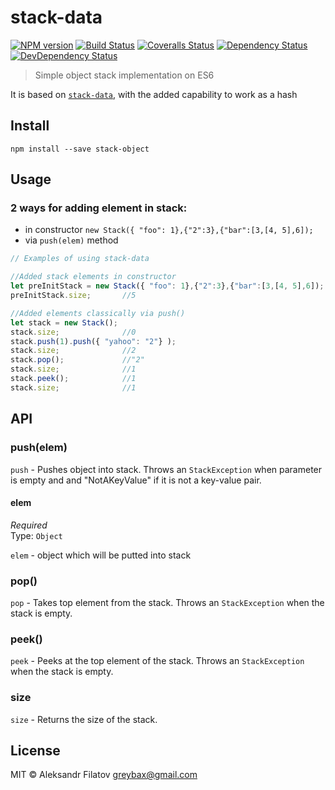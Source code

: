 # stack-data

[![NPM version][npm-image]][npm-url]
[![Build Status][travis-image]][travis-url]
[![Coveralls Status][coveralls-image]][coveralls-url]
[![Dependency Status][depstat-image]][depstat-url]
[![DevDependency Status][depstat-dev-image]][depstat-dev-url]

> Simple object stack implementation on ES6

It is based on [`stack-data`](https://github.com/greybax/stack-data),
with the added capability to work as a hash

## Install

    npm install --save stack-object

## Usage

### 2 ways for adding element in stack:

* in constructor ```new Stack({ "foo": 1},{"2":3},{"bar":[3,[4, 5],6]);```
* via ```push(elem)``` method

```js
// Examples of using stack-data

//Added stack elements in constructor
let preInitStack = new Stack({ "foo": 1},{"2":3},{"bar":[3,[4, 5],6]);
preInitStack.size;       //5

//Added elements classically via push()
let stack = new Stack();
stack.size;              //0
stack.push(1).push({ "yahoo": "2"} );
stack.size;              //2
stack.pop();             //"2"
stack.size;              //1
stack.peek();            //1
stack.size;              //1
```

## API

### push(elem)

```push``` - Pushes object into stack. Throws an ```StackException```
when parameter is empty and and "NotAKeyValue" if it is not a
key-value pair.

#### elem

*Required*  
Type: `Object`

```elem``` - object which will be putted into stack

### pop()

```pop``` - Takes top element from the stack. Throws an ```StackException``` when the stack is empty.

### peek()

```peek``` - Peeks at the top element of the stack. Throws an ```StackException``` when the stack is empty.

### size

```size``` - Returns the size of the stack.

## License

MIT © Aleksandr Filatov <greybax@gmail.com> 

[npm-url]: https://npmjs.org/package/stack-data
[npm-image]: https://img.shields.io/npm/v/stack-data.svg?style=flat-square

[travis-url]: https://travis-ci.org/greybax/stack-data
[travis-image]: https://img.shields.io/travis/greybax/stack-data/master.svg?style=flat-square

[coveralls-url]: https://coveralls.io/r/greybax/stack-data
[coveralls-image]: https://img.shields.io/coveralls/greybax/stack-data/master.svg?style=flat-square

[depstat-url]: https://david-dm.org/greybax/stack-data
[depstat-image]: https://david-dm.org/greybax/stack-data.svg?style=flat-square

[depstat-dev-url]: https://david-dm.org/greybax/stack-data#info=devDependencies
[depstat-dev-image]: https://david-dm.org/greybax/stack-data/dev-status.svg?style=flat-square
